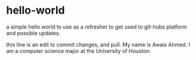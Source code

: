 # hello-world
a simple hello world to use as a refresher to get used to git-hubs platform and possible updates.

this line is an edit to commit changes, and pull.
My name is Awais Ahmed. I am a computer science major at the University of Houston.
